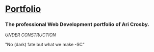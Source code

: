 # [Portfolio](https://ari-xb.github.io/)

### The professional Web Development portfolio of Ari Crosby.

*UNDER CONSTRUCTION*

"No (dark) fate but what we make -SC"
